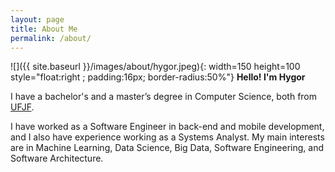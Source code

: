 ```yaml
---
layout: page
title: About Me
permalink: /about/
---
```


![]({{ site.baseurl }}/images/about/hygor.jpeg){: width=150 height=100 style="float:right
; padding:16px; border-radius:50%"}
**Hello! I'm Hygor**

I have a bachelor's and a master’s degree in Computer Science, both from [UFJF](https://ufjf.br).

I have worked as a Software Engineer in back-end and mobile development, and I also have
 experience working as a Systems Analyst.
My main interests are in Machine Learning, Data Science, Big Data, Software Engineering, and
 Software Architecture.
